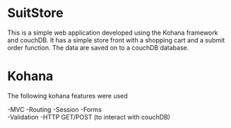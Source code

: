 SuitStore
=========

This is a simple web application developed using the Kohana framework and couchDB. It has a simple store front with a shopping cart and a submit order function. The data are saved on to a couchDB database. 

Kohana
========

The following kohana features were used

  -MVC
  -Routing
  -Session
  -Forms  
  -Validation
  -HTTP GET/POST (to interact with couchDB)

